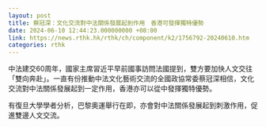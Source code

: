 ```yaml
---
layout: post
title: 蔡冠深：文化交流對中法關係發展起到作用　香港可發揮獨特優勢
date: 2024-06-10 12:44:23.000000000 +08:00
link: https://news.rthk.hk/rthk/ch/component/k2/1756792-20240610.htm
categories: rthk
---
```


中法建交60周年，國家主席習近平早前國事訪問法國提到，雙方要加快人文交往「雙向奔赴」。一直有份推動中法文化藝術交流的全國政協常委蔡冠深相信，文化交流對中法關係發展起到一定作用，香港亦可以從中發揮獨特優勢。

有復旦大學學者分析，巴黎奧運舉行在即，亦會對中法關係發展起到刺激作用，促進雙邊人文交流。
